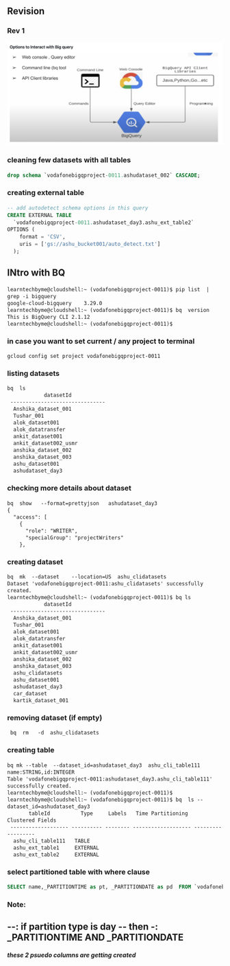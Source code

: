 ## Revision 

### Rev 1 

<img src="rev1.png">

### cleaning few datasets with all tables 

```sql
drop schema `vodafonebigqproject-0011.ashudataset_002` CASCADE;
```


### creating external table 

```sql
-- add autodetect schema options in this query
CREATE EXTERNAL TABLE
  `vodafonebigqproject-0011.ashudataset_day3.ashu_ext_table2`
OPTIONS (
    format = 'CSV',
    uris = ['gs://ashu_bucket001/auto_detect.txt']
  );
```

## INtro with BQ 

```
learntechbyme@cloudshell:~ (vodafonebigqproject-0011)$ pip list  | grep -i bigquery 
google-cloud-bigquery    3.29.0
learntechbyme@cloudshell:~ (vodafonebigqproject-0011)$ bq  version
This is BigQuery CLI 2.1.12
learntechbyme@cloudshell:~ (vodafonebigqproject-0011)$ 

```

### in case you want to set current / any project to terminal 

```
gcloud config set project vodafonebigqproject-0011 
```

### listing datasets 

```
bq  ls
            datasetId            
 ------------------------------- 
  Anshika_dataset_001            
  Tushar_001                     
  alok_dataset001                
  alok_datatransfer              
  ankit_dataset001               
  ankit_dataset002_usmr          
  anshika_dataset_002            
  anshika_dataset_003            
  ashu_dataset001                
  ashudataset_day3               
```

### checking more details about dataset

```
bq  show   --format=prettyjson   ashudataset_day3 
{
  "access": [
    {
      "role": "WRITER",
      "specialGroup": "projectWriters"
    },
```

### creating dataset 

```
bq  mk  --dataset    --location=US  ashu_clidatasets
Dataset 'vodafonebigqproject-0011:ashu_clidatasets' successfully created.
learntechbyme@cloudshell:~ (vodafonebigqproject-0011)$ bq ls
            datasetId            
 ------------------------------- 
  Anshika_dataset_001            
  Tushar_001                     
  alok_dataset001                
  alok_datatransfer              
  ankit_dataset001               
  ankit_dataset002_usmr          
  anshika_dataset_002            
  anshika_dataset_003            
  ashu_clidatasets               
  ashu_dataset001                
  ashudataset_day3               
  car_dataset                    
  kartik_dataset_001             
```

### removing dataset (if empty)

```
 bq  rm   -d  ashu_clidatasets
 ```

### creating table 

```
bq mk --table  --dataset_id=ashudataset_day3  ashu_cli_table111 name:STRING,id:INTEGER
Table 'vodafonebigqproject-0011:ashudataset_day3.ashu_cli_table111' successfully created.
learntechbyme@cloudshell:~ (vodafonebigqproject-0011)$ 
learntechbyme@cloudshell:~ (vodafonebigqproject-0011)$ bq  ls --dataset_id=ashudataset_day3
       tableId          Type     Labels   Time Partitioning   Clustered Fields  
 ------------------- ---------- -------- ------------------- ------------------ 
  ashu_cli_table111   TABLE                                                     
  ashu_ext_table1     EXTERNAL                                                  
  ashu_ext_table2     EXTERNAL                                              

```

### select partitioned table with where clause 

```sql
SELECT name,_PARTITIONTIME as pt, _PARTITIONDATE as pd  FROM `vodafonebigqproject-0011.ashudataset_day3.ashu_part_table1` WHERE TIMESTAMP_TRUNC(_PARTITIONTIME, DAY) = TIMESTAMP("2025-01-29") LIMIT 1000

```

### Note: 
--: if partition type is day -- then 
-:  _PARTITIONTIME AND _PARTITIONDATE 
--
##### these 2 psuedo columns are getting created
